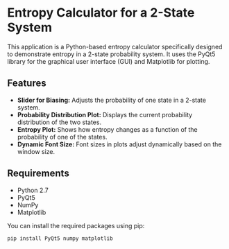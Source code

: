 # Entropy Calculator for a 2-State System

This application is a Python-based entropy calculator specifically designed to demonstrate entropy in a 2-state probability system. It uses the PyQt5 library for the graphical user interface (GUI) and Matplotlib for plotting.

## Features

- **Slider for Biasing:** Adjusts the probability of one state in a 2-state system.
- **Probability Distribution Plot:** Displays the current probability distribution of the two states.
- **Entropy Plot:** Shows how entropy changes as a function of the probability of one of the states.
- **Dynamic Font Size:** Font sizes in plots adjust dynamically based on the window size.

## Requirements

- Python 2.7
- PyQt5
- NumPy
- Matplotlib

You can install the required packages using pip:

```sh
pip install PyQt5 numpy matplotlib

